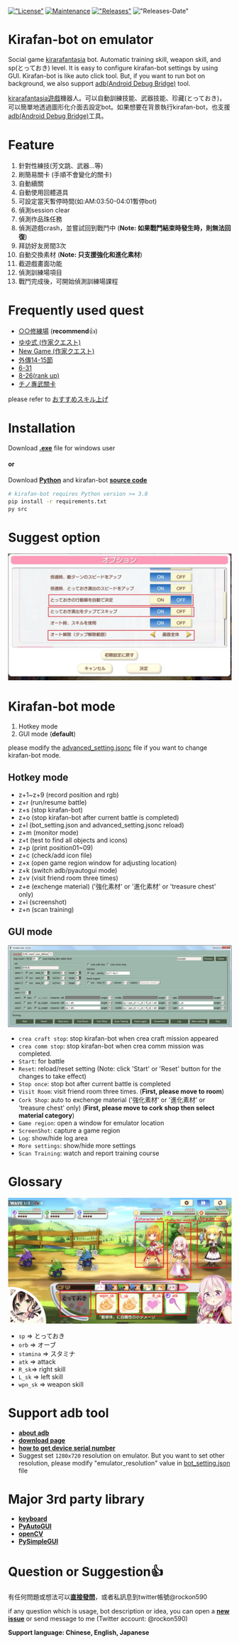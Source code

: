 [!["License"](https://img.shields.io/github/license/smallbomb/kirafan-bot.svg?color=informational&style=plastic)](https://github.com/smallbomb/kirafan-bot/blob/master/LICENSE)
[![Maintenance](https://img.shields.io/badge/Maintained%3F-yes-green.svg?style=plastic)](https://github.com/smallbomb/kirafan-bot/graphs/commit-activity)
[!["Releases"](https://img.shields.io/github/v/release/smallbomb/kirafan-bot.svg?color=success&style=plastic)](https://github.com/smallbomb/kirafan-bot/releases)
!["Releases-Date"](https://img.shields.io/github/release-date/smallbomb/kirafan-bot.svg?style=plastic)

# Kirafan-bot on emulator
Social game [kirarafantasia](https://kirarafantasia.com/) bot. Automatic training skill, weapon skill, and sp(とっておき) level. It is easy to configure kirafan-bot settings by using GUI. Kirafan-bot is like auto click tool. But, if you want to run bot on background, we also support [adb(Android Debug Bridge)](#support-adb-tool) tool.  

[kirarafantasia遊戲](https://kirarafantasia.com/)機器人。可以自動訓練技能、武器技能、珍藏(とっておき)，可以簡單地透過圖形化介面去設定bot。如果想要在背景執行kirafan-bot，也支援[adb(Android Debug Bridge)](#support-adb-tool)工具。

# Feature
1. 針對性練技(芳文跳、武器...等)
2. 刷簡易關卡 (手順不會變化的關卡)
3. 自動續關
4. 自動使用回體道具
5. 可設定當天暫停時間(如:AM:03:50-04:01暫停bot)
6. 偵測session clear
7. 偵測作品珠任務
8. 偵測遊戲crash，並嘗試回到戰鬥中 (**Note: 如果戰鬥結束時發生時，則無法回復**)
9. 拜訪好友房間3次
10. 自動交換素材 (**Note: 只支援強化和進化素材**)
11. 截遊戲畫面功能
12. 偵測訓練場項目
13. 戰鬥完成後，可開始偵測訓練場課程

# Frequently used quest
* [○○修練場](https://wiki.kirafan.moe/#/questlibrary/3502) (**recommend**👍)
* [ゆゆ式 (作家クエスト)](https://wiki.kirafan.moe/#/quest/5004290)
* [New Game (作家クエスト)](https://wiki.kirafan.moe/#/quest/5001270)
* [外傳14-15節](https://wiki.kirafan.moe/#/quest/1108640)
* [6-31](https://wiki.kirafan.moe/#/quest/1106310)
* [8-26(rank up)](https://wiki.kirafan.moe/#/quest/1108261)
* [チノ專武關卡](https://wiki.kirafan.moe/#/quest/43001200)

please refer to [おすすめスキル上げ](https://wikiwiki.jp/kirarafan/%E3%81%8A%E3%81%99%E3%81%99%E3%82%81%E3%82%B9%E3%82%AD%E3%83%AB%E4%B8%8A%E3%81%92)


# Installation
Download [**.exe**](https://github.com/smallbomb/kirafan-bot/releases) file for windows user   
#### or
Download [**Python**](https://www.python.org/) and kirafan-bot [**source code**](https://github.com/smallbomb/kirafan-bot/releases)
```bash
# kirafan-bot requires Python version >= 3.8
pip install -r requirements.txt
py src
```

# Suggest option
!["game_option"](./tutorial_img/option.jpg)

# Kirafan-bot mode
1. Hotkey mode
2. GUI mode (**default**)

please modify the [advanced_setting.jsonc](./advanced_setting.jsonc) file if you want to change kirafan-bot mode.

## Hotkey mode
* z+1~z+9 (record position and rgb)
* z+r (run/resume battle)
* z+s (stop kirafan-bot)
* z+o (stop kirafan-bot after current battle is completed)
* z+l (bot_setting.json and advanced_setting.jsonc reload)
* z+m (monitor mode)
* z+t (test to find all objects and icons)
* z+p (print position01~09)
* z+c (check/add icon file)
* z+x (open game region window for adjusting location)
* z+k (switch adb/pyautogui mode)
* z+v (visit friend room three times)
* z+e (exchenge material) ('強化素材' or '進化素材' or 'treasure chest' only)
* z+i (screenshot)
* z+n (scan training)

## GUI mode
!["gui_image"](./tutorial_img/gui.jpg)  

* `crea craft stop`: stop kirafan-bot when crea craft mission appeared
* `crea comm stop`: stop kirafan-bot when crea comm mission was completed.
* `Start`: for battle
* `Reset`: reload/reset setting (Note: click 'Start' or 'Reset' button for the changes to take effect)
* `Stop once`: stop bot after current battle is completed
* `Visit Room`: visit friend room three times. (**First, please move to room**)
* `Cork Shop`: auto to exchenge material ('強化素材' or '進化素材' or 'treasure chest' only) (**First, please move to cork shop then select material category**)
* `Game region`: open a window for emulator location
* `ScreenShot`: capture a game region
* `Log`: show/hide log area
* `More settings`: show/hide more settings
* `Scan Training`: watch and report training course

# Glossary
!["naming"](./tutorial_img/naming.jpg)
* `sp` => とっておき
* `orb` => オーブ
* `stamina` => スタミナ
* `atk` => attack
* `R_sk`=> right skill
* `L_sk` => left skill
* `wpn_sk` => weapon skill

# Support adb tool
* [**about adb**](https://developer.android.com/studio/command-line/adb)
* [**download page**](https://developer.android.com/studio/releases/platform-tools)
* [**how to get device serial number**](https://developer.android.com/studio/command-line/adb#directingcommands)
* Suggest set `1280x720` resolution on emulator. But you want to set other resolution, please modify "emulator_resolution" value in [bot_setting.json](./bot_setting.json) file 

# Major 3rd party library
* [**keyboard**](https://pypi.org/project/keyboard/)
* [**PyAutoGUI**](https://pypi.org/project/PyAutoGUI/)
* [**openCV**](https://pypi.org/project/opencv-python/)
* [**PySimpleGUI**](https://pypi.org/project/PySimpleGUI/)

# Question or Suggestion👍
有任何問題或想法可以[**直接發問**](https://github.com/smallbomb/kirafan-bot/issues)，或者私訊息到twitter帳號@rockon590

if any question which is usage, bot description or idea, you can open a [**new issue**](https://github.com/smallbomb/kirafan-bot/issues) or send message to me (Twitter account: @rockon590)

**Support language: Chinese, English, Japanese** 
